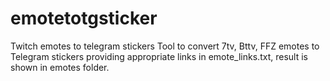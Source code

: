 # emotetotgsticker
Twitch emotes to telegram stickers
Tool to convert 7tv, Bttv, FFZ emotes to Telegram stickers providing appropriate links in emote_links.txt, result is shown in emotes folder.

